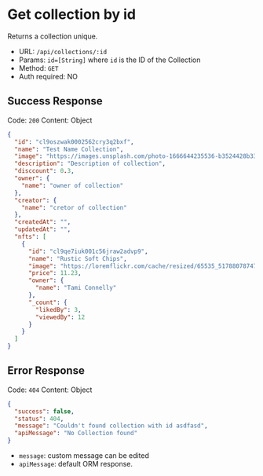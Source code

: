 # Get collection by id

Returns a collection unique.

- URL: `/api/collections/:id`
- Params: `id=[String]` where `id` is the ID of the Collection
- Method: `GET`
- Auth required: NO

## Success Response

Code: `200`
Content: Object

```json
{
  "id": "cl9oszwak0002562cry3q2bxf",
  "name": "Test Name Collection",
  "image": "https://images.unsplash.com/photo-1666644235536-b3524428b331?ixlib=rb-4.0.3&ixid=MnwxMjA3fDB8MHxwaG90by1wYWdlfHx8fGVufDB8fHx8&auto=format&fit=crop&w=1113&q=80",
  "description": "Description of collection",
  "disccount": 0.3,
  "owner": {
    "name": "owner of collection"
  },
  "creator": {
    "name": "cretor of collection"
  },
  "createdAt": "",
  "updatedAt": "",
  "nfts": [
    {
      "id": "cl9qe7iuk001c56jraw2advp9",
      "name": "Rustic Soft Chips",
      "image": "https://loremflickr.com/cache/resized/65535_51788078747_3b0972967b_c_640_480_nofilter.jpg",
      "price": 11.23,
      "owner": {
        "name": "Tami Connelly"
      },
      "_count": {
        "likedBy": 3,
        "viewedBy": 12
      }
    }
  ]
}
```

## Error Response

Code: `404`
Content: Object

```json
{
  "success": false,
  "status": 404,
  "message": "Couldn't found collection with id asdfasd",
  "apiMessage": "No Collection found"
}
```

- `message`: custom message can be edited
- `apiMessage`: default ORM response.
